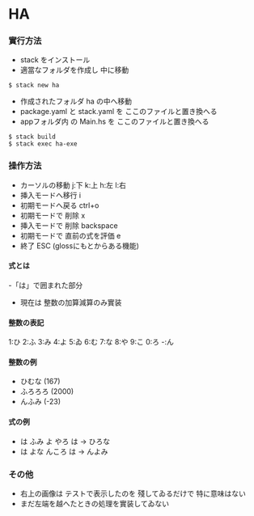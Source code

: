 # HA
### 實行方法

- stack をインストール
- 適當なフォルダを作成し 中に移動

```
$ stack new ha
```
- 作成されたフォルダ ha の中へ移動
- package.yaml と stack.yaml を ここのファイルと置き換へる
- appフォルダ内 の Main.hs を ここのファイルと置き換へる
```
$ stack build
$ stack exec ha-exe
```

### 操作方法
- カーソルの移動 j:下 k:上 h:左 l:右
- 挿入モードへ移行 i
- 初期モードへ戻る ctrl+o
- 初期モードで 削除 x
- 挿入モードで 削除 backspace
- 初期モードで 直前の式を評価 e
- 終了 ESC (glossにもとからある機能)

#### 式とは
-「は」で囲まれた部分
- 現在は 整数の加算減算のみ實装

#### 整数の表記
1:ひ 2:ふ 3:み 4:よ 5:ゐ 6:む 7:な 8:や 9:こ 0:ろ -:ん

#### 整数の例
- ひむな (167)
- ふろろろ (2000)
- んふみ (-23)

#### 式の例
- は ふみ よ やろ は  -> ひろな
- は よな んころ は -> んよみ

### その他
- 右上の画像は テストで表示したのを 殘してゐるだけで 特に意味はない
- まだ左端を越へたときの処理を實装してゐない
